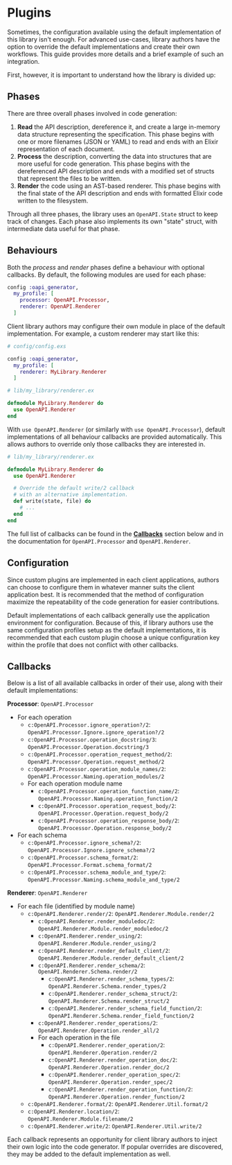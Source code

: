 # Plugins

Sometimes, the configuration available using the default implementation of this library isn't enough.
For advanced use-cases, library authors have the option to override the default implementations and create their own workflows.
This guide provides more details and a brief example of such an integration.

First, however, it is important to understand how the library is divided up:

## Phases

There are three overall phases involved in code generation:

1. **Read** the API description, dereference it, and create a large in-memory data structure representing the specification.
  This phase begins with one or more filenames (JSON or YAML) to read and ends with an Elixir representation of each document.
2. **Process** the description, converting the data into structures that are more useful for code generation.
  This phase begins with the dereferenced API description and ends with a modified set of structs that represent the files to be written.
3. **Render** the code using an AST-based renderer.
  This phase begins with the final state of the API description and ends with formatted Elixir code written to the filesystem.

Through all three phases, the library uses an `OpenAPI.State` struct to keep track of changes.
Each phase also implements its own "state" struct, with intermediate data useful for that phase.

## Behaviours

Both the _process_ and _render_ phases define a behaviour with optional callbacks.
By default, the following modules are used for each phase:

```elixir
config :oapi_generator,
  my_profile: [
    processor: OpenAPI.Processor,
    renderer: OpenAPI.Renderer
  ]
```

Client library authors may configure their own module in place of the default implementation.
For example, a custom renderer may start like this:

```elixir
# config/config.exs

config :oapi_generator,
  my_profile: [
    renderer: MyLibrary.Renderer
  ]
```

```elixir
# lib/my_library/renderer.ex

defmodule MyLibrary.Renderer do
  use OpenAPI.Renderer
end
```

With `use OpenAPI.Renderer` (or similarly with `use OpenAPI.Processor`), default implementations of all behaviour callbacks are provided automatically.
This allows authors to override only those callbacks they are interested in.

```elixir
# lib/my_library/renderer.ex

defmodule MyLibrary.Renderer do
  use OpenAPI.Renderer

  # Override the default write/2 callback
  # with an alternative implementation.
  def write(state, file) do
    # ...
  end
end
```

The full list of callbacks can be found in the [**Callbacks**](#callbacks) section below and in the documentation for `OpenAPI.Processor` and `OpenAPI.Renderer`.

## Configuration

Since custom plugins are implemented in each client applications, authors can choose to configure them in whatever manner suits the client application best.
It is recommended that the method of configuration maximize the repeatability of the code generation for easier contributions.

Default implementations of each callback generally use the application environment for configuration.
Because of this, if library authors use the same configuration profiles setup as the default implementations, it is recommended that each custom plugin choose a unique configuration key within the profile that does not conflict with other callbacks.

## Callbacks

Below is a list of all available callbacks in order of their use, along with their default implementations:

**Processor**: `OpenAPI.Processor`

* For each operation
  * `c:OpenAPI.Processor.ignore_operation?/2`: `OpenAPI.Processor.Ignore.ignore_operation?/2`
  * `c:OpenAPI.Processor.operation_docstring/3`: `OpenAPI.Processor.Operation.docstring/3`
  * `c:OpenAPI.Processor.operation_request_method/2`: `OpenAPI.Processor.Operation.request_method/2`
  * `c:OpenAPI.Processor.operation_module_names/2`: `OpenAPI.Processor.Naming.operation_modules/2`
  * For each operation module name
    * `c:OpenAPI.Processor.operation_function_name/2`: `OpenAPI.Processor.Naming.operation_function/2`
    * `c:OpenAPI.Processor.operation_request_body/2`: `OpenAPI.Processor.Operation.request_body/2`
    * `c:OpenAPI.Processor.operation_response_body/2`: `OpenAPI.Processor.Operation.response_body/2`
* For each schema
  * `c:OpenAPI.Processor.ignore_schema?/2`: `OpenAPI.Processor.Ignore.ignore_schema?/2`
  * `c:OpenAPI.Processor.schema_format/2`: `OpenAPI.Processor.Format.schema_format/2`
  * `c:OpenAPI.Processor.schema_module_and_type/2`: `OpenAPI.Processor.Naming.schema_module_and_type/2`

**Renderer**: `OpenAPI.Renderer`

* For each file (identified by module name)
  * `c:OpenAPI.Renderer.render/2`: `OpenAPI.Renderer.Module.render/2`
    * `c:OpenAPI.Renderer.render_moduledoc/2`: `OpenAPI.Renderer.Module.render_moduledoc/2`
    * `c:OpenAPI.Renderer.render_using/2`: `OpenAPI.Renderer.Module.render_using/2`
    * `c:OpenAPI.Renderer.render_default_client/2`: `OpenAPI.Renderer.Module.render_default_client/2`
    * `c:OpenAPI.Renderer.render_schema/2`: `OpenAPI.Renderer.Schema.render/2`
      * `c:OpenAPI.Renderer.render_schema_types/2`: `OpenAPI.Renderer.Schema.render_types/2`
      * `c:OpenAPI.Renderer.render_schema_struct/2`: `OpenAPI.Renderer.Schema.render_struct/2`
      * `c:OpenAPI.Renderer.render_schema_field_function/2`: `OpenAPI.Renderer.Schema.render_field_function/2`
    * `c:OpenAPI.Renderer.render_operations/2`: `OpenAPI.Renderer.Operation.render_all/2`
    * For each operation in the file
      * `c:OpenAPI.Renderer.render_operation/2`: `OpenAPI.Renderer.Operation.render/2`
      * `c:OpenAPI.Renderer.render_operation_doc/2`: `OpenAPI.Renderer.Operation.render_doc/2`
      * `c:OpenAPI.Renderer.render_operation_spec/2`: `OpenAPI.Renderer.Operation.render_spec/2`
      * `c:OpenAPI.Renderer.render_operation_function/2`: `OpenAPI.Renderer.Operation.render_function/2`
  * `c:OpenAPI.Renderer.format/2`: `OpenAPI.Renderer.Util.format/2`
  * `c:OpenAPI.Renderer.location/2`: `OpenAPI.Renderer.Module.filename/2`
  * `c:OpenAPI.Renderer.write/2`: `OpenAPI.Renderer.Util.write/2`

Each callback represents an opportunity for client library authors to inject their own logic into the code generator.
If popular overrides are discovered, they may be added to the default implementation as well.
